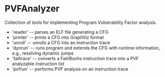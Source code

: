 PVFAnalyzer
===========

Collection of tools for implementing Program Vulnerability Factor analysis.

* 'reader' -- parses an ELF file generating a CFG
* 'printer' -- prints a CFG into GraphViz format
* 'unroll' -- unrolls a CFG into an instruction trace
* 'dynrun' -- runs program and extends the CFG with runtime information, e.g., resolving dynamic jumps
* 'failtrace' -- converts a Fail/Bochs instruction trace into a PVF analyzable instruction list
* 'pvfrun' -- performs PVF analysis on an instruction trace